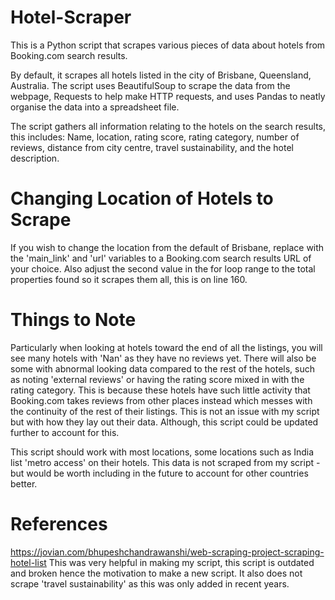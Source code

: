 # Hotel-Scraper
This is a Python script that scrapes various pieces of data about hotels from Booking.com search results.

By default, it scrapes all hotels listed in the city of Brisbane, Queensland, Australia. The script uses BeautifulSoup to scrape the data from the webpage, Requests to help make HTTP requests, and uses Pandas to neatly organise the data into a spreadsheet file.

The script gathers all information relating to the hotels on the search results, this includes:
Name, location, rating score, rating category, number of reviews, distance from city centre, travel sustainability, and the hotel description.

# Changing Location of Hotels to Scrape
If you wish to change the location from the default of Brisbane, replace with the 'main_link' and 'url' variables to a Booking.com search results URL of your choice. Also adjust the second value in the for loop range to the total properties found so it scrapes them all, this is on line 160. 

# Things to Note
Particularly when looking at hotels toward the end of all the listings, you will see many hotels with 'Nan' as they have no reviews yet. There will also be some with abnormal looking data compared to the rest of the hotels, such as noting 'external reviews' or having the rating score mixed in with the rating category. This is because these hotels have such little activity that Booking.com takes reviews from other places instead which messes with the continuity of the rest of their listings. This is not an issue with my script but with how they lay out their data. Although, this script could be updated further to account for this.

This script should work with most locations, some locations such as India list 'metro access' on their hotels. This data is not scraped from my script - but would be worth including in the future to account for other countries better.

# References
https://jovian.com/bhupeshchandrawanshi/web-scraping-project-scraping-hotel-list This was very helpful in making my script, this script is outdated and broken hence the motivation to make a new script. It also does not scrape 'travel sustainability' as this was only added in recent years.
